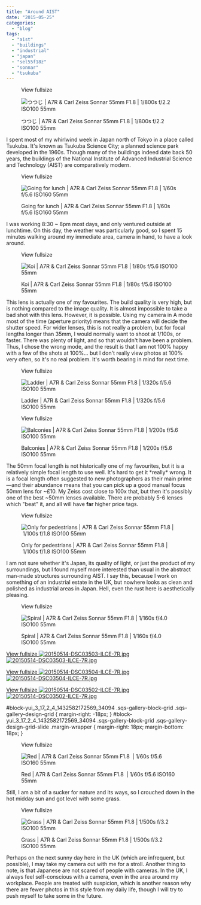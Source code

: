 ```yaml
---
title: "Around AIST"
date: "2015-05-25"
categories: 
  - "blog"
tags: 
  - "aist"
  - "buildings"
  - "industrial"
  - "japan"
  - "sel55f18z"
  - "sonnar"
  - "tsukuba"
---
```


<figure>

View fullsize

![つつじ | A7R &amp; Carl Zeiss Sonnar 55mm F1.8&nbsp;|&nbsp;1/800s f/2.2 ISO100 55mm&nbsp;](/assets/images/bf890-image-asset.jpeg)

<figcaption>



つつじ | A7R & Carl Zeiss Sonnar 55mm F1.8 | 1/800s f/2.2 ISO100 55mm 





</figcaption>



</figure>

I spent most of my whirlwind week in Japan north of Tokyo in a place called Tsukuba. It's known as Tsukuba Science City; a planned science park developed in the 1960s. Though many of the buildings indeed date back 50 years, the buildings of the National Institute of Advanced Industrial Science and Technology (AIST) are comparatively modern.

<figure>

View fullsize

![Going for lunch | A7R &amp; Carl Zeiss Sonnar 55mm F1.8&nbsp;|&nbsp;1/60s f/5.6 ISO160 55mm](/assets/images/a577e-image-asset.jpeg)

<figcaption>



Going for lunch | A7R & Carl Zeiss Sonnar 55mm F1.8 | 1/60s f/5.6 ISO160 55mm





</figcaption>



</figure>

I was working 8:30 ~ 8pm most days, and only ventured outside at lunchtime. On this day, the weather was particularly good, so I spent 15 minutes walking around my immediate area, camera in hand, to have a look around.

<figure>

View fullsize

![Koi |&nbsp;A7R &amp; Carl Zeiss Sonnar 55mm F1.8&nbsp;|&nbsp;1/80s f/5.6 ISO100 55mm](/assets/images/a0931-image-asset.jpeg)

<figcaption>



Koi | A7R & Carl Zeiss Sonnar 55mm F1.8 | 1/80s f/5.6 ISO100 55mm





</figcaption>



</figure>

This lens is actually one of my favourites. The build quality is very high, but is nothing compared to the image quality. It is almost impossible to take a bad shot with this lens. However, it is possible. Using my camera in A mode most of the time (aperture priority) means that the camera will decide the shutter speed. For wider lenses, this is not really a problem, but for focal lengths longer than 35mm, I would normally want to shoot at 1/100s, or faster. There was plenty of light, and so that wouldn't have been a problem. Thus, I chose the wrong mode, and the result is that I am not 100% happy with a few of the shots at 100%... but I don't really view photos at 100% very often, so it's no real problem. It's worth bearing in mind for next time.

<figure>

View fullsize

![Ladder | A7R &amp; Carl Zeiss Sonnar 55mm F1.8&nbsp;|&nbsp;1/320s f/5.6 ISO100 55mm](/assets/images/0d21e-image-asset.jpeg)

<figcaption>



Ladder | A7R & Carl Zeiss Sonnar 55mm F1.8 | 1/320s f/5.6 ISO100 55mm





</figcaption>



</figure>

<figure>

View fullsize

![Balconies |&nbsp;A7R &amp; Carl Zeiss Sonnar 55mm F1.8&nbsp;|&nbsp;1/200s f/5.6 ISO100 55mm&nbsp;](/assets/images/dd98f-image-asset.jpeg)

<figcaption>



Balconies | A7R & Carl Zeiss Sonnar 55mm F1.8 | 1/200s f/5.6 ISO100 55mm 





</figcaption>



</figure>

The 50mm focal length is not historically one of my favourites, but it is a relatively simple focal length to use well. It's hard to get it \*really\* wrong. It is a focal length often suggested to new photographers as their main prime—and their abundance means that you can pick up a good manual focus 50mm lens for ~£10. My Zeiss cost close to 100x that, but then it's possibly one of the best ~50mm lenses available. There are probably 5-6 lenses which "beat" it, and all will have **far** higher price tags.

<figure>

View fullsize

![Only for pedestrians&nbsp;|&nbsp;A7R &amp; Carl Zeiss Sonnar 55mm F1.8&nbsp;|&nbsp;1/100s f/1.8 ISO100 55mm&nbsp;](/assets/images/cfa6f-image-asset.jpeg)

<figcaption>



Only for pedestrians | A7R & Carl Zeiss Sonnar 55mm F1.8 | 1/100s f/1.8 ISO100 55mm 





</figcaption>



</figure>

I am not sure whether it's Japan, its quality of light, or just the product of my surroundings, but I found myself more interested than usual in the abstract man-made structures surrounding AIST. I say this, because I work on something of an industrial estate in the UK, but nowhere looks as clean and polished as industrial areas in Japan. Hell, even the rust here is aesthetically pleasing.

<figure>

View fullsize

![Spiral | A7R &amp; Carl Zeiss Sonnar 55mm F1.8&nbsp;|&nbsp;1/160s f/4.0 ISO100 55mm](/assets/images/3b903-image-asset.jpeg)

<figcaption>



Spiral | A7R & Carl Zeiss Sonnar 55mm F1.8 | 1/160s f/4.0 ISO100 55mm





</figcaption>



</figure>

[View fullsize ![20150514-DSC03503-ILCE-7R.jpg](/assets/images/3f913-20150514-dsc03503-ilce-7r.jpg)![20150514-DSC03503-ILCE-7R.jpg](/assets/images/3f913-20150514-dsc03503-ilce-7r.jpg)](https://exportforscript.wordpress.com/wp-content/uploads/2015/05/3f913-20150514-dsc03503-ilce-7r.jpg) 

[View fullsize ![20150514-DSC03504-ILCE-7R.jpg](/assets/images/88fdc-20150514-dsc03504-ilce-7r.jpg)![20150514-DSC03504-ILCE-7R.jpg](/assets/images/88fdc-20150514-dsc03504-ilce-7r.jpg)](https://exportforscript.wordpress.com/wp-content/uploads/2015/05/88fdc-20150514-dsc03504-ilce-7r.jpg) 

[View fullsize ![20150514-DSC03502-ILCE-7R.jpg](/assets/images/9f142-20150514-dsc03502-ilce-7r.jpg)![20150514-DSC03502-ILCE-7R.jpg](/assets/images/9f142-20150514-dsc03502-ilce-7r.jpg)](https://exportforscript.wordpress.com/wp-content/uploads/2015/05/9f142-20150514-dsc03502-ilce-7r.jpg) 

#block-yui\_3\_17\_2\_4\_1432582172569\_34094 .sqs-gallery-block-grid .sqs-gallery-design-grid { margin-right: -18px; } #block-yui\_3\_17\_2\_4\_1432582172569\_34094 .sqs-gallery-block-grid .sqs-gallery-design-grid-slide .margin-wrapper { margin-right: 18px; margin-bottom: 18px; }

<figure>

View fullsize

![Red | A7R &amp; Carl Zeiss Sonnar 55mm F1.8&nbsp;&nbsp;| 1/60s f/5.6 ISO160 55mm&nbsp;](/assets/images/4c15d-image-asset.jpeg)

<figcaption>



Red | A7R & Carl Zeiss Sonnar 55mm F1.8  | 1/60s f/5.6 ISO160 55mm 





</figcaption>



</figure>

Still, I am a bit of a sucker for nature and its ways, so I crouched down in the hot midday sun and got level with some grass.

<figure>

View fullsize

![Grass | A7R &amp; Carl Zeiss Sonnar 55mm F1.8&nbsp;|&nbsp;1/500s f/3.2 ISO100 55mm&nbsp;](/assets/images/36306-image-asset.jpeg)

<figcaption>



Grass | A7R & Carl Zeiss Sonnar 55mm F1.8 | 1/500s f/3.2 ISO100 55mm 





</figcaption>



</figure>

Perhaps on the next sunny day here in the UK (which are infrequent, but possible), I may take my camera out with me for a stroll. Another thing to note, is that Japanese are not scared of people with cameras. In the UK, I always feel self-conscious with a camera, even in the area around my workplace. People are treated with suspicion, which is another reason why there are fewer photos in this style from my daily life, though I will try to push myself to take some in the future.
